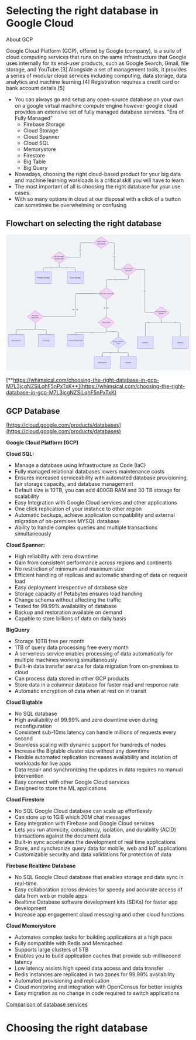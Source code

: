 # Selecting the right database in Google Cloud

About GCP

Google Cloud Platform (GCP), offered by Google (company), is a suite of cloud computing services that runs on the same infrastructure that Google uses internally for its end-user products, such as Google Search, Gmail, file storage, and YouTube.[3] Alongside a set of management tools, it provides a series of modular cloud services including computing, data storage, data analytics and machine learning.[4] Registration requires a credit card or bank account details.[5]

- You can always go and setup any open-source database on your own on a google virtual machine compute engine however google cloud provides an extensive set of fully managed database services. "Era of Fully Managed"
    - Firebase Storage
    - Cloud Storage
    - Cloud Spanner
    - Cloud SQL
    - Memorystore
    - Firestore
    - Big Table
    - Big Query
- Nowadays, choosing the right cloud-based product for your big data and machine learning workloads is a critical skill you will have to learn
- The most important of all is choosing the right database for your use cases.
- With so many options in cloud at our disposal with a click of a button can sometimes be overwhelming or confusing

## Flowchart on selecting the right database
![flowchart.png](flowchart.png)

[**https://whimsical.com/choosing-the-right-database-in-gcp-M7L3jcgNZSiLqhF5nPxTxK**](https://whimsical.com/choosing-the-right-database-in-gcp-M7L3jcgNZSiLqhF5nPxTxK)

## GCP Database

[https://cloud.google.com/products/databases](https://cloud.google.com/products/databases)

**Google Cloud Platform (GCP)**

**Cloud SQL:**

- Manage a database using Infrastructure as Code (IaC)
- Fully managed relational databases lowers maintenance costs
- Ensures increased serviceability with automated database provisioning, fair storage capacity, and database management
- Default size is 10TB, you can add 400GB RAM and 30 TB storage for scalability
- Easy Integration with Google Cloud services and other applications
- One click replication of your instance to other region
- Automatic backups, achieve application compatibility and external migration of on-premises MYSQL database
- Ability to handle complex queries and multiple transactions simultaneously

**Cloud Spanner:**

- High reliability with zero downtime
- Gain from consistent performance across regions and continents
- No restriction of minimum and maximum size
- Efficient handling of replicas and automatic sharding of data on request load
- Easy deployment irrespective of database size
- Storage capacity of Petabytes ensures load handling
- Change schema without affecting the traffic
- Tested for 99.99% availability of database
- Backup and restoration available on demand
- Capable to store billions of data on daily basis

**BigQuery**

- Storage 10TB free per month
- 1TB of query data processing free every month
- A serverless service enables processing of data automatically for multiple machines working simultaneously
- Built-in data transfer service for data migration from on-premises to cloud
- Can process data stored in other GCP products
- Store data in a columnar database for faster read and response rate
- Automatic encryption of data when at rest on in transit

**Cloud Bigtable**

- No SQL database
- High availability of 99.99% and zero downtime even during reconfiguration
- Consistent sub-10ms latency can handle millions of requests every second
- Seamless scaling with dynamic support for hundreds of nodes
- Increase the Bigtable cluster size without any downtime
- Flexible automated replication increases availability and isolation of workloads for live apps
- Data repair and synchronizing the updates in data requires no manual intervention
- Easy connect with other Google Cloud services
- Designed to store the ML applications

**Cloud Firestore**

- No SQL Google Cloud database can scale up effortlessly
- Can store up to 1GiB which 20M chat messages
- Easy integration with Firebase and Google Cloud services
- Lets you run atomicity, consistency, isolation, and durability (ACID) transactions against the document data
- Built-in sync accelerates the development of real time applications
- Store, and synchronize query data for mobile, web and IoT applications
- Customizable security and data validations for protection of data

**Firebase Realtime Database**

- No SQL Google Cloud database that enables storage and data sync in real-time.
- Easy collaboration across devices for speedy and accurate access of data from web or mobile apps
- Realtime Database software development kits (SDKs) for faster app development
- Increase app engagement cloud messaging and other cloud functions

**Cloud Memorystore**

- Automates complex tasks for building applications at a high pace
- Fully compatible with Redis and Memcached
- Supports large clusters of 5TB
- Enables you to build application caches that provide sub-millisecond latency
- Low latency assists high speed data access and data transfer
- Redis instances are replicated in two zones for 99.99% availability
- Automated provisioning and replication
- Cloud monitoring and integration with OpenCensus for better insights
- Easy migration as no change in code required to switch applications

[Comparison of database services](comparision.html)

# Choosing the right database